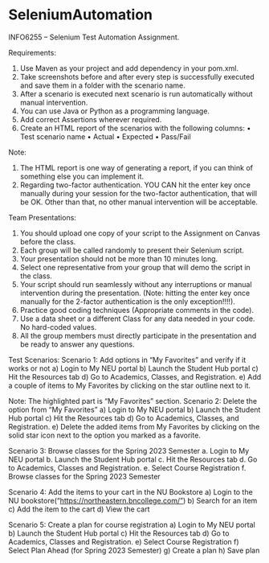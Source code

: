 # SeleniumAutomation

INFO6255 – Selenium Test Automation Assignment.

Requirements:
1. Use Maven as your project and add dependency in your pom.xml.
2. Take screenshots before and after every step is successfully executed and save them in a folder with
the scenario name.
3. After a scenario is executed next scenario is run automatically without manual intervention.
4. You can use Java or Python as a programming language.
5. Add correct Assertions wherever required.
6. Create an HTML report of the scenarios with the following columns:
• Test scenario name
• Actual
• Expected
• Pass/Fail

Note:
1) The HTML report is one way of generating a report, if you can think of something else you can
implement it.
2) Regarding two-factor authentication. YOU CAN hit the enter key once manually during your
session for the two-factor authentication, that will be OK. Other than that, no other manual
intervention will be acceptable.

Team Presentations:
1. You should upload one copy of your script to the Assignment on Canvas before the class.
2. Each group will be called randomly to present their Selenium script.
3. Your presentation should not be more than 10 minutes long.
4. Select one representative from your group that will demo the script in the class.
5. Your script should run seamlessly without any interruptions or manual intervention during the presentation. (Note: hitting the enter key once manually for the 2-factor authentication is the only exception!!!!).
6. Practice good coding techniques (Appropriate comments in the code).
7. Use a data sheet or a different Class for any data needed in your code. No hard-coded values.
8. All the group members must directly participate in the presentation and be ready to answer any questions.

Test Scenarios:
Scenario 1: Add options in “My Favorites” and verify if it works or not
a) Login to My NEU portal
b) Launch the Student Hub portal
c) Hit the Resources tab
d) Go to Academics, Classes, and Registration.
e) Add a couple of items to My Favorites by clicking on the star outline next to it.

Note: The highlighted part is “My Favorites” section.
Scenario 2: Delete the option from “My Favorites”
a) Login to My NEU portal
b) Launch the Student Hub portal
c) Hit the Resources tab
d) Go to Academics, Classes, and Registration.
e) Delete the added items from My Favorites by clicking on the solid star icon next to the option you marked as a favorite.

Scenario 3: Browse classes for the Spring 2023 Semester
a. Login to My NEU portal
b. Launch the Student Hub portal
c. Hit the Resources tab
d. Go to Academics, Classes and Registration.
e. Select Course Registration
f. Browse classes for the Spring 2023 Semester

Scenario 4: Add the items to your cart in the NU Bookstore
a) Login to the NU bookstore(“https://northeastern.bncollege.com/”)
b) Search for an item
c) Add the item to the cart
d) View the cart

Scenario 5: Create a plan for course registration
a) Login to My NEU portal
b) Launch the Student Hub portal
c) Hit the Resources tab
d) Go to Academics, Classes and Registration.
e) Select Course Registration
f) Select Plan Ahead (for Spring 2023 Semester)
g) Create a plan
h) Save plan
